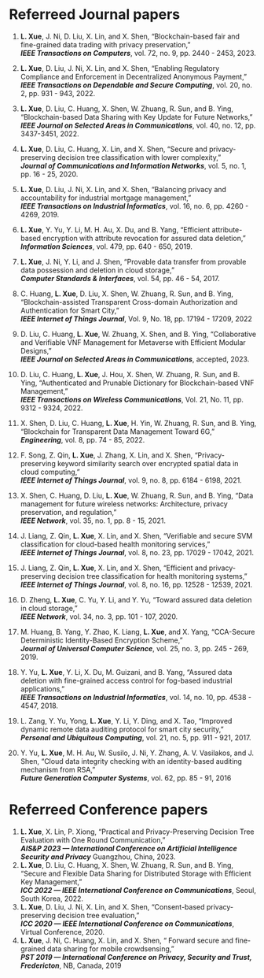  Referreed Journal papers
=====
1. **L. Xue**, J. Ni, D. Liu, X. Lin, and X. Shen, “Blockchain-based fair and fine-grained data trading with privacy preservation,”  
***IEEE Transactions on Computers***, vol. 72, no. 9, pp. 2440 - 2453, 2023.  

2. **L. Xue**, D. Liu, J. Ni, X. Lin, and X. Shen, “Enabling Regulatory Compliance and Enforcement in Decentralized Anonymous Payment,”    
***IEEE Transactions on Dependable and Secure Computing***, vol. 20, no. 2, pp. 931 - 943, 2022.     

3. **L. Xue**, D. Liu, C. Huang, X. Shen, W. Zhuang, R. Sun, and B. Ying, “Blockchain-based Data Sharing with Key Update for Future Networks,”   
***IEEE Journal on Selected Areas in Communications***, vol. 40, no. 12, pp. 3437-3451, 2022.   
4. **L. Xue**, D. Liu, C. Huang, X. Lin, and X. Shen, “Secure and privacy-preserving decision tree classification with lower complexity,”   
***Journal of Communications and Information Networks***, vol. 5, no. 1, pp. 16 - 25, 2020.   
5.  **L. Xue**, D. Liu, J. Ni, X. Lin, and X. Shen, “Balancing privacy and accountability for industrial mortgage management,”      
***IEEE Transactions on Industrial Informatics***, vol. 16, no. 6, pp. 4260 - 4269, 2019.     
6. **L. Xue**, Y. Yu, Y. Li, M. H. Au, X. Du, and B. Yang, “Efficient attribute-based encryption with attribute revocation for assured data deletion,”   
***Information Sciences***, vol. 479, pp. 640 - 650, 2019.   
7.  **L. Xue**, J. Ni, Y. Li, and J. Shen, “Provable data transfer from provable data possession and deletion in cloud storage,”      
***Computer Standards & Interfaces***, vol. 54, pp. 46 - 54, 2017.   
8.  C. Huang, **L. Xue**, D. Liu, X. Shen, W. Zhuang, R. Sun, and B. Ying, “Blockchain-assisted Transparent Cross-domain Authorization and Authentication for Smart City,”   
***IEEE Internet of Things Journal***, Vol. 9, No. 18, pp. 17194 - 17209, 2022   
9. D. Liu, C. Huang, **L. Xue**, W. Zhuang, X. Shen, and B. Ying, “Collaborative and Verifiable VNF Management for Metaverse with Efficient Modular Designs,”   
***IEEE Journal on Selected Areas in Communications***, accepted, 2023.   
10.  D. Liu, C. Huang, **L. Xue**, J. Hou, X. Shen, W. Zhuang, R. Sun, and B. Ying, “Authenticated and Prunable Dictionary for Blockchain-based VNF Management,”   
***IEEE Transactions on Wireless Communications***, Vol. 21, No. 11, pp. 9312 - 9324, 2022.   
11. X. Shen, D. Liu, C. Huang, **L. Xue**, H. Yin, W. Zhuang, R. Sun, and B. Ying, “Blockchain for Transparent Data Management Toward 6G,”   
***Engineering***, vol. 8, pp. 74 - 85, 2022.
12. F. Song, Z. Qin, **L. Xue**, J. Zhang, X. Lin, and X. Shen, “Privacy-preserving keyword similarity search over encrypted spatial data in cloud computing,”   
***IEEE Internet of Things Journal***, vol. 9, no. 8, pp. 6184 - 6198, 2021.   
13. X. Shen, C. Huang, D. Liu, **L. Xue**, W. Zhuang, R. Sun, and B. Ying, “Data management for future wireless networks: Architecture, privacy preservation, and regulation,”  
***IEEE Network***, vol. 35, no. 1, pp. 8 - 15, 2021.       
14.  J. Liang, Z. Qin, **L. Xue**, X. Lin, and X. Shen, “Verifiable and secure SVM classification for cloud-based health monitoring services,”  
***IEEE Internet of Things Journal***, vol. 8, no. 23, pp. 17029 - 17042, 2021.  
15.  J. Liang, Z. Qin, **L. Xue**, X. Lin, and X. Shen, “Efficient and privacy-preserving decision tree classification for health monitoring systems,”  
***IEEE Internet of Things Journal***, vol. 8, no. 16, pp. 12528 - 12539, 2021.   
16.  D. Zheng, **L. Xue**, C. Yu, Y. Li, and Y. Yu, “Toward assured data deletion in cloud storage,”   
***IEEE Network***, vol. 34, no. 3, pp. 101 - 107, 2020.   
17.  M. Huang, B. Yang, Y. Zhao, K. Liang, **L. Xue**, and X. Yang, “CCA-Secure Deterministic Identity-Based Encryption Scheme,”   
***Journal of Universal Computer Science***, vol. 25, no. 3, pp. 245 - 269, 2019.   
18.  Y. Yu, **L. Xue**, Y. Li, X. Du, M. Guizani, and B. Yang, “Assured data deletion with fine-grained access control for fog-based industrial applications,”   
***IEEE Transactions on Industrial Informatics***, vol. 14, no. 10, pp. 4538 - 4547, 2018.   
19.  L. Zang, Y. Yu, Yong, **L. Xue**, Y. Li, Y. Ding, and X. Tao, “Improved dynamic remote data auditing protocol for smart city security,”     
***Personal and Ubiquitous Computing***, vol. 21, no. 5, pp. 911 - 921, 2017.     
20.  Y. Yu, **L. Xue**, M. H. Au, W. Susilo, J. Ni, Y. Zhang, A. V. Vasilakos, and J. Shen, “Cloud data integrity checking with an identity-based auditing mechanism from RSA,”  
***Future Generation Computer Systems***, vol. 62, pp. 85 - 91, 2016   

 Referreed Conference papers
=====
1. **L. Xue**, X. Lin, P. Xiong, “Practical and Privacy-Preserving Decision Tree Evaluation with One Round Communication,”  
***AIS&P 2023 — International Conference on Artificial Intelligence Security and Privacy*** Guangzhou, China, 2023.  
2. **L. Xue**, D. Liu, C. Huang, X. Shen, W. Zhuang, R. Sun, and B. Ying, “Secure and Flexible Data Sharing for Distributed Storage with Efficient Key Management,”  
***ICC 2022 — IEEE International Conference on Communications***, Seoul, South Korea, 2022.  
3. **L. Xue**, D. Liu, J. Ni, X. Lin, and X. Shen, “Consent-based privacy-preserving decision tree evaluation,”  
***ICC 2020 — IEEE International Conference on Communications***, Virtual Conference, 2020.  
4. **L. Xue**, J. Ni, C. Huang, X. Lin, and X. Shen, “ Forward secure and fine-grained data sharing for mobile crowdsensing,”   
***PST 2019 — International Conference on Privacy, Security and Trust, Fredericton***, NB, Canada, 2019   
